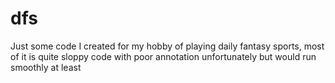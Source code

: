 # dfs
Just some code I created for my hobby of 
playing daily fantasy sports, most of it 
is quite sloppy code with poor annotation
unfortunately but would run smoothly at least
